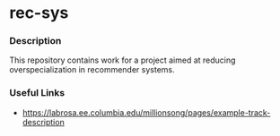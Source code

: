 # rec-sys

### Description
This repository contains work for a project aimed at reducing overspecialization in recommender systems.

### Useful Links
- https://labrosa.ee.columbia.edu/millionsong/pages/example-track-description